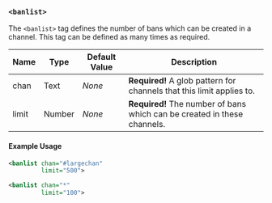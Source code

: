 <!-- This file contains a page fragment. Any changes will affect all pages that include it. -->

### `<banlist>`

The `<banlist>` tag defines the number of bans which can be created in a channel. This tag can be defined as many times as required.

Name  | Type   | Default Value | Description
----- | ------ | ------------- | -----------
chan  | Text   | *None*        | **Required!** A glob pattern for channels that this limit applies to.
limit | Number | *None*        | **Required!** The number of bans which can be created in these channels.

#### Example Usage

```xml
<banlist chan="#largechan"
         limit="500">

<banlist chan="*"
         limit="100">
```
